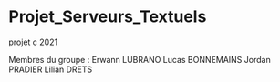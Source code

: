 # Projet_Serveurs_Textuels
 projet c 2021
 
 
 Membres du groupe :
 Erwann LUBRANO
 Lucas BONNEMAINS
 Jordan PRADIER
 Lilian DRETS
